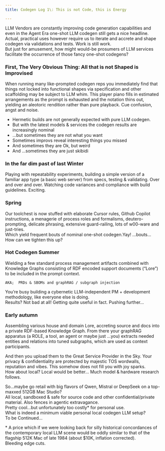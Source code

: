 ```yaml
---
title: Codegen Log 1\: This is not Code, this is Energy

---
```


LLM Vendors are constantly improving code generation capabilities and even in the Agent Era one-shot LLM codegen still gets a nice headline. Actual, practical uses however require us to iterate and accrete and shape codegen via validations and tests. Work is still work.  
But just for amusement, how might would-be prosumers of LLM services facilitate the occurrence of those fancy one-shot codegens?  

### First, The Very Obvious Thing: All that is not Shaped is Improvised
When running many like-prompted codegen reps you immediately find that things not locked into functional shapes via specification and other scaffolding may be subject to LLM whim.
This player piano fills in estimated arrangements as the prompt is exhausted and the notation thins out, yielding an  aleotoric rendition rather than pure playback. Cue confusion, angst and noise. 

- Hermetic builds are not generally expected with pure LLM codegen.
- But with the latest models & services the codegen results are increasingly nominal  
- …but sometimes they are not what you want  
- Sometimes improvs reveal interesting things you missed  
- And sometimes they are Ok, but weird  
- And ...sometimes they are just skibidi

  
### In the far dim past of last Winter
Playing with repeatability experiments, building a simple version of a familiar app type (a basic web server) from specs, testing & validating. Over and over and over. Watching code variances and compliance with build guidelines. Exciting.  

### Spring
Our toolchest is now stuffed with elaborate Cursor rules, Github Copilot instructions, a menagerie of process roles and formalisms, deutero-prompting, delicate phrasing, extensive guard-railing, lots of w00-ware and just-tries.  
Which yield frequent bouts of nominal one-shot codegen.Yay! ...bouts...  
How can we tighten this up?  

### Hot Codegen Summer
Wielding a few standard process management artifacts combined with Knowledge Graphs consisting of RDF encoded support documents (“Lore”) to be included in the prompt context.

`AKA;  PRDs & SBOMs and graphRAG / subgraph injection`

You’re busy building a cybernetic  LLM-independent PM + development methodology, like everyone else is doing.  
Results? Not bad at all! Getting quite useful in fact. Pushing further...  

  
### Early autumn
Assembling various house and domain Lore, accreting source and docs into a private RDF-based Knowledge Graph. From there your graphRAG apparatus (a ROLE, a tool, an agent or maybe just …you)  extracts needed entities and relations into tuned subgraphs, which are used as context participants.

And then you upload them to the Great Service Provider in the Sky. Your privacy & confidentiality are protected by majestic TOS wordwalls, reputation and vibes. This somehow does not fill you with joy sparks.  
How about local? Local would be better…  Much model & hardware research follows.

So…maybe go retail with big flavors of Qwen, Mistral or DeepSeek on a top-maxxed 512GB Mac Studio?  
All local, sandboxed  & safe for source code and other confidential/private material. Also fences in agentic extravagance.  
Pretty cool…but unfortunately too costly* for personal use.  
What is indeed a minimum viable personal local codegen LLM setup?  
To be Continued…

\* A price which if we were looking back for silly historical concordances of the contemporary local LLM scene would be oddly similar to that of the flagship 512K Mac of late 1984 (about $10K, inflation corrected).  
Bleeding edge cuts.
